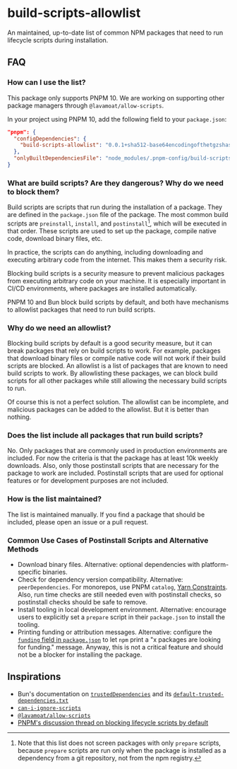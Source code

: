 # build-scripts-allowlist

An maintained, up-to-date list of common NPM packages that need to run lifecycle scripts during installation.

## FAQ

### How can I use the list?

This package only supports PNPM 10. We are working on supporting other package managers through `@lavamoat/allow-scripts`.

In your project using PNPM 10, add the following field to your `package.json`:

```json
"pnpm": {
  "configDependencies": {
    "build-scripts-allowlist": "0.0.1+sha512-base64encodingofthetgzshasum=="
  },
  "onlyBuiltDependenciesFile": "node_modules/.pnpm-config/build-scripts-allowlist/common.json"
}
```

### What are build scripts? Are they dangerous? Why do we need to block them?

Build scripts are scripts that run during the installation of a package. They are defined in the `package.json` file of the package. The most common build scripts are `preinstall`, `install`, and `postinstall`[^1], which will be executed in that order. These scripts are used to set up the package, compile native code, download binary files, etc.

In practice, the scripts can do anything, including downloading and executing arbitrary code from the internet. This makes them a security risk.

Blocking build scripts is a security measure to prevent malicious packages from executing arbitrary code on your machine. It is especially important in CI/CD environments, where packages are installed automatically.

PNPM 10 and Bun block build scripts by default, and both have mechanisms to allowlist packages that need to run build scripts.

### Why do we need an allowlist?

Blocking build scripts by default is a good security measure, but it can break packages that rely on build scripts to work. For example, packages that download binary files or compile native code will not work if their build scripts are blocked. An allowlist is a list of packages that are known to need build scripts to work. By allowlisting these packages, we can block build scripts for all other packages while still allowing the necessary build scripts to run.

Of course this is not a perfect solution. The allowlist can be incomplete, and malicious packages can be added to the allowlist. But it is better than nothing.

### Does the list include all packages that run build scripts?

No. Only packages that are commonly used in production environments are included. For now the criteria is that the package has at least 10k weekly downloads. Also, only those postinstall scripts that are necessary for the package to work are included. Postinstall scripts that are used for optional features or for development purposes are not included.

### How is the list maintained?

The list is maintained manually. If you find a package that should be included, please open an issue or a pull request.

### Common Use Cases of Postinstall Scripts and Alternative Methods

- Download binary files. Alternative: optional dependencies with platform-specific binaries.
- Check for dependency version compatibility. Alternative: `peerDependencies`. For monorepos, use PNPM `catalog`, [Yarn Constraints](https://yarnpkg.com/features/constraints). Also, run time checks are still needed even with postinstall checks, so postinstall checks should be safe to remove.
- Install tooling in local development environment. Alternative: encourage users to explicitly set a `prepare` script in their `package.json` to install the tooling.
- Printing funding or attribution messages. Alternative: configure the [`funding` field in `package.json`](https://docs.npmjs.com/cli/v11/configuring-npm/package-json#funding) to let `npm` print a "x packages are looking for funding." message. Anyway, this is not a critical feature and should not be a blocker for installing the package.

## Inspirations

- Bun's documentation on [`trustedDependencies`](https://bun.sh/docs/install/lifecycle#trusteddependencies) and its [`default-trusted-dependencies.txt`](https://github.com/oven-sh/bun/blob/c0e1da7280a3cd58796dd09696767e119de58ec1/src/install/default-trusted-dependencies.txt)
- [`can-i-ignore-scripts`](https://github.com/naugtur/can-i-ignore-scripts)
- [`@lavamoat/allow-scripts`](https://www.npmjs.com/package/@lavamoat/allow-scripts)
- [PNPM's discussion thread on blocking lifecycle scripts by default](https://github.com/orgs/pnpm/discussions/8918)

[^1]: Note that this list does not screen packages with only `prepare` scripts, because `prepare` scripts are run only when the package is installed as a dependency from a git repository, not from the npm registry.

